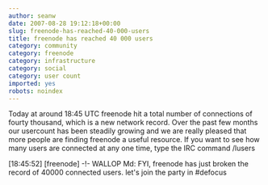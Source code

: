 ```yaml
---
author: seanw
date: 2007-08-28 19:12:18+00:00
slug: freenode-has-reached-40-000-users
title: freenode has reached 40 000 users
category: community
category: freenode
category: infrastructure
category: social
category: user count
imported: yes
robots: noindex
---
```

Today at around 18:45 UTC freenode hit a total number of connections of fourty thousand, which is a new network record. Over the past few months our usercount has been steadily growing and we are really pleased that more people are finding freenode a useful resource. If you want to see how many users are connected at any one time, type the IRC command /lusers

[18:45:52] [freenode] -!- WALLOP Md:  FYI, freenode has just broken the record of 40000 connected users. let's join the party in #defocus
